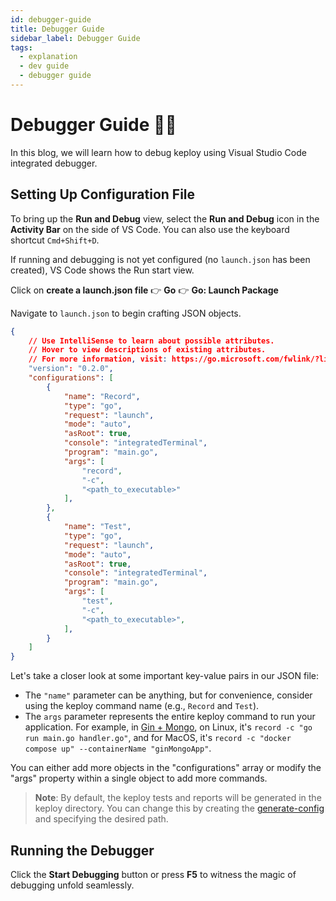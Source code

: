 ```yaml
---
id: debugger-guide
title: Debugger Guide
sidebar_label: Debugger Guide
tags:
  - explanation
  - dev guide
  - debugger guide
---
```


# Debugger Guide 👨‍🔧

In this blog, we will learn how to debug keploy using Visual Studio Code integrated debugger.  

## Setting Up Configuration File

To bring up the **Run and Debug** view, select the **Run and Debug** icon in the **Activity Bar** on the side of VS Code. You can also use the keyboard shortcut `Cmd+Shift+D`.  

If running and debugging is not yet configured (no `launch.json` has been created), VS Code shows the Run start view.

Click on **create a launch.json file**  👉  **Go**  👉  **Go: Launch Package**

Navigate to `launch.json` to begin crafting JSON objects.

```json
{
    // Use IntelliSense to learn about possible attributes.
    // Hover to view descriptions of existing attributes.
    // For more information, visit: https://go.microsoft.com/fwlink/?linkid=830387
    "version": "0.2.0",
    "configurations": [
        {
            "name": "Record",
            "type": "go",
            "request": "launch",
            "mode": "auto",
            "asRoot": true,
            "console": "integratedTerminal",
            "program": "main.go",
            "args": [
                "record",
                "-c",
                "<path_to_executable>"
            ],
        },
        {
            "name": "Test",
            "type": "go",
            "request": "launch",
            "mode": "auto",
            "asRoot": true,
            "console": "integratedTerminal",
            "program": "main.go",
            "args": [
                "test",
                "-c",
                "<path_to_executable>",
            ],
        }
    ]
}

```

Let's take a closer look at some important key-value pairs in our JSON file:

- The `"name"`  parameter can be anything, but for convenience, consider using the keploy command name (e.g., `Record` and `Test`).
- The `args` parameter represents the entire keploy command to run your application. For example, in [Gin + Mongo](https://keploy.io/docs/quickstart/samples-gin/), on Linux, it's `record -c "go run main.go handler.go"`, and for MacOS, it's `record -c "docker compose up" --containerName "ginMongoApp"`.

You can either add more objects in the "configurations" array or modify the "args" property within a single object to add more commands.

> **Note**: By default, the keploy tests and reports will be generated in the keploy directory. You can change this by creating the [generate-config](https://keploy.io/docs/running-keploy/cli-commands/#generate-config) and specifying the desired path.


## Running the Debugger

Click the **Start Debugging** button or press **F5** to witness the magic of debugging unfold seamlessly.